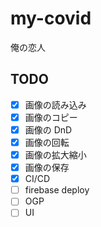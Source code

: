 # my-covid

俺の恋人

## TODO

- [x] 画像の読み込み
- [x] 画像のコピー
- [x] 画像の DnD
- [x] 画像の回転
- [x] 画像の拡大縮小
- [x] 画像の保存
- [x] CI/CD
- [ ] firebase deploy
- [ ] OGP
- [ ] UI
